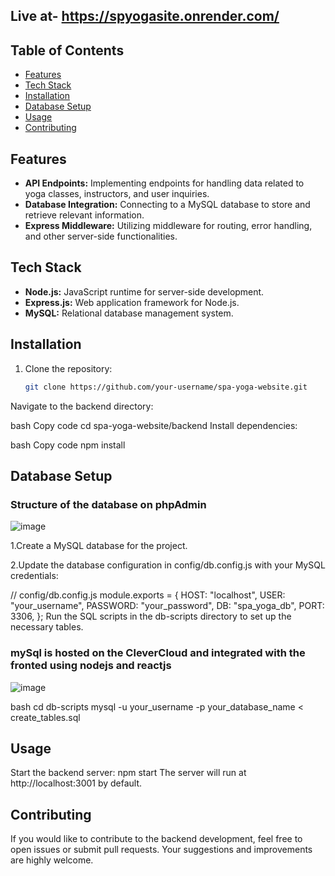 ## Live at- https://spyogasite.onrender.com/

## Table of Contents

- [Features](#features)
- [Tech Stack](#tech-stack)
- [Installation](#installation)
- [Database Setup](#database-setup)
- [Usage](#usage)
- [Contributing](#contributing)

## Features

- **API Endpoints:** Implementing endpoints for handling data related to yoga classes, instructors, and user inquiries.
- **Database Integration:** Connecting to a MySQL database to store and retrieve relevant information.
- **Express Middleware:** Utilizing middleware for routing, error handling, and other server-side functionalities.

## Tech Stack

- **Node.js:** JavaScript runtime for server-side development.
- **Express.js:** Web application framework for Node.js.
- **MySQL:** Relational database management system.

## Installation

1. Clone the repository:

   ```bash
   git clone https://github.com/your-username/spa-yoga-website.git
Navigate to the backend directory:

bash
Copy code
cd spa-yoga-website/backend
Install dependencies:

bash
Copy code
npm install
## Database Setup

### Structure of the database on phpAdmin
![image](https://github.com/shivanand1602/yoga_backend/assets/88983117/baebcd48-26d3-4efc-8e0f-e5da42a9d9cd)

1.Create a MySQL database for the project.

2.Update the database configuration in config/db.config.js with your MySQL credentials:

// config/db.config.js
module.exports = {
  HOST: "localhost",
  USER: "your_username",
  PASSWORD: "your_password",
  DB: "spa_yoga_db",
  PORT: 3306,
};
Run the SQL scripts in the db-scripts directory to set up the necessary tables.

### mySql is hosted on the CleverCloud and integrated with the fronted using nodejs and reactjs
![image](https://github.com/shivanand1602/yoga_backend/assets/88983117/d43440c1-8f41-4788-b011-cc7f86ea1b27)


bash
cd db-scripts
mysql -u your_username -p your_database_name < create_tables.sql
## Usage
Start the backend server:
npm start
The server will run at http://localhost:3001 by default.

## Contributing
If you would like to contribute to the backend development, feel free to open issues or submit pull requests. Your suggestions and improvements are highly welcome.
